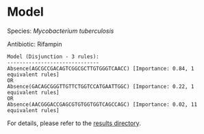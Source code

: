 
# Model

Species: *Mycobacterium tuberculosis*

Antibiotic: Rifampin

```
Model (Disjunction - 3 rules):
------------------------------
Absence(AGCGCCGACAGTCGGCGCTTGTGGGTCAACC) [Importance: 0.84, 1 equivalent rules]
OR
Absence(GACAGCGGGTTGTTCTGGTCCATGAATTGGC) [Importance: 0.22, 1 equivalent rules]
OR
Absence(AACGGGACCGAGCGTGTGGTGGTCAGCCAGC) [Importance: 0.02, 11 equivalent rules]

```

For details, please refer to the [results directory](../../../../../results/scm_b/mycobacterium%20tuberculosis/rifampin/repeat_3/).

